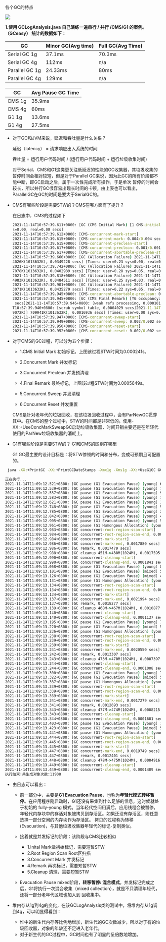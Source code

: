 各个GC的特点

 ![](http://jiafa-bucket.oss-cn-shenzhen.aliyuncs.com/img/1636883904286.png)

**1.使用 GCLogAnalysis.java 自己演练一遍串行 / 并行 /CMS/G1 的案例。（GCeasy） 统计的数据如下：**

| GC             | Minor GC(Avg time) | Full GC(Avg Time) |
| -------------- | ------------------ | ----------------- |
| Serial GC 1g   | 37.1ms             | 70.3ms            |
| Serial GC 4g   | 112ms              | n/a               |
| Parallel GC 1g | 24.33ms            | 80ms              |
| Parallel GC 4g | 129ms              | n/a               |

| GC     | Avg Pause GC Time |
| ------ | ----------------- |
| CMS 1g | 35.9ms            |
| CMS 4g | 60ms              |
| G1 1g  | 13.6ms            |
| G1 4g  | 27.5ms            |

- 对于GC和JVM来说，延迟和吞吐量是什么关系？

   延迟（latency） = 请求响应出入系统的时间 

  吞吐量 = 运行用户代码时间 / (运行用户代码时间 + 运行垃圾收集时间)

  对于Serial、CMS和G1这类更关注低延迟的性能的GC收集器，其垃圾收集的暂停时间会相对较短，但是对于Parallel GC来说，因为此GC的所有阶段都不能中断，即GC启动之后，属于⼀次性完成所有操作，于是单次 暂停的时间会较长，所以并⾏GC很容易出现⻓时间的卡顿。由上表也可以看出，ParallelGC在GC的时间是要大于SerialGC的。



- CMS有哪些阶段是需要STW的？CMS在哪方面有了提升？

  在日志中，CMS的过程如下

  ```cmd
  2021-11-14T10:57:39.611+0800: [GC (CMS Initial Mark) [1 CMS-initial-mark: 361482K(699072K)] 396714K(1013632K), 0.0002421 secs] [Times: user=0.00 sy
  s=0.00, real=0.00 secs]
  2021-11-14T10:57:39.612+0800: [CMS-concurrent-mark-start]
  2021-11-14T10:57:39.615+0800: [CMS-concurrent-mark: 0.004/0.004 secs] [Times: user=0.00 sys=0.00, real=0.00 secs]
  2021-11-14T10:57:39.615+0800: [CMS-concurrent-preclean-start]
  2021-11-14T10:57:39.617+0800: [CMS-concurrent-preclean: 0.001/0.001 secs] [Times: user=0.00 sys=0.00, real=0.00 secs]
  2021-11-14T10:57:39.617+0800: [CMS-concurrent-abortable-preclean-start]
  2021-11-14T10:57:39.660+0800: [GC (Allocation Failure) 2021-11-14T10:57:39.660+0800: [ParNew: 314560K->34942K(314560K), 0.0346569 secs] 676042K->47
  4026K(1013632K), 0.0349228 secs] [Times: user=0.23 sys=0.00, real=0.03 secs]
  2021-11-14T10:57:39.742+0800: [GC (Allocation Failure) 2021-11-14T10:57:39.742+0800: [ParNew: 314558K->34943K(314560K), 0.0399257 secs] 753642K->54
  7078K(1013632K), 0.0402989 secs] [Times: user=0.28 sys=0.05, real=0.04 secs]
  2021-11-14T10:57:39.818+0800: [GC (Allocation Failure) 2021-11-14T10:57:39.818+0800: [ParNew: 314559K->34943K(314560K), 0.0481968 secs] 826694K->62
  4983K(1013632K), 0.0484511 secs] [Times: user=0.25 sys=0.03, real=0.05 secs]
  2021-11-14T10:57:39.901+0800: [GC (Allocation Failure) 2021-11-14T10:57:39.901+0800: [ParNew: 314222K->34943K(314560K), 0.0433877 secs] 904263K->70
  3071K(1013632K), 0.0435279 secs] [Times: user=0.22 sys=0.05, real=0.04 secs]
  2021-11-14T10:57:39.945+0800: [CMS-concurrent-abortable-preclean: 0.006/0.328 secs] [Times: user=1.17 sys=0.13, real=0.33 secs]
  2021-11-14T10:57:39.945+0800: [GC (CMS Final Remark) [YG occupancy: 41813 K (314560 K)]2021-11-14T10:57:39.945+0800: [Rescan (parallel) , 0.0005649
   secs]2021-11-14T10:57:39.946+0800: [weak refs processing, 0.0001016 secs]2021-11-14T10:57:39.946+0800: [class unloading, 0.0002621 secs]2021-11-14
  T10:57:39.946+0800: [scrub symbol table, 0.0004029 secs]2021-11-14T10:57:39.947+0800: [scrub string table, 0.0001146 secs][1 CMS-remark: 668128K(69
  9072K)] 709941K(1013632K), 0.0016936 secs] [Times: user=0.00 sys=0.00, real=0.00 secs]
  2021-11-14T10:57:39.947+0800: [CMS-concurrent-sweep-start]
  2021-11-14T10:57:39.949+0800: [CMS-concurrent-sweep: 0.002/0.002 secs] [Times: user=0.00 sys=0.00, real=0.00 secs]
  2021-11-14T10:57:39.950+0800: [CMS-concurrent-reset-start]
  2021-11-14T10:57:39.952+0800: [CMS-concurrent-reset: 0.002/0.002 secs] [Times: user=0.03 sys=0.00, real=0.00 secs]
  ```

- 对于CMS的GC过程，可以分为五个步骤：
  - 1.CMS Initial Mark 初始标记，上图该过程STW时间为0.000241s。
  - 2.Concurrent Mark 并发标记
  - 3.Concurrent Preclean 并发预清理

  - 4.Final Remark 最终标记，上图该过程STW时间为0.0005649s。
  - 5.Concurrent Sweep 并发清理
  - 6.Concurrent Reset 并发重置

  CMS是针对老年代的垃圾回收，在该垃圾回收过程中，会有ParNewGC贯穿其中。在CMS的整个过程中，STW的时间都是非常低的。使用-XX:+UseConcMarkSweapGC启动垃圾收集器，时间开销主要还是在年轻代使用的ParNew垃圾收集器的消耗上。

- G1有哪些阶段是需要STW的？ G1和CMS的区别在哪里

  G1 GC最主要的设计⽬标是：将STW停顿的时间和分布，变成可预期且可配置的。 

```cmd
 java -XX:+PrintGC -XX:+PrintGCDateStamps -Xmx1g -Xms1g -XX:+UseG1GC GCLogAnalysis
 
正在执行...
2021-11-14T11:09:12.521+0800: [GC pause (G1 Evacuation Pause) (young) 63M->21M(1024M), 0.0059665 secs]
2021-11-14T11:09:12.539+0800: [GC pause (G1 Evacuation Pause) (young) 79M->41M(1024M), 0.0055642 secs]
2021-11-14T11:09:12.557+0800: [GC pause (G1 Evacuation Pause) (young) 97M->60M(1024M), 0.0056040 secs]
2021-11-14T11:09:12.583+0800: [GC pause (G1 Evacuation Pause) (young) 135M->81M(1024M), 0.0073159 secs]
2021-11-14T11:09:12.621+0800: [GC pause (G1 Evacuation Pause) (young) 199M->124M(1024M), 0.0114084 secs]
2021-11-14T11:09:12.748+0800: [GC pause (G1 Evacuation Pause) (young) 531M->244M(1024M), 0.0223546 secs]
2021-11-14T11:09:12.785+0800: [GC pause (G1 Evacuation Pause) (young) 341M->268M(1024M), 0.0143063 secs]
2021-11-14T11:09:12.842+0800: [GC pause (G1 Evacuation Pause) (young) 463M->315M(1024M), 0.0136896 secs]
2021-11-14T11:09:12.905+0800: [GC pause (G1 Evacuation Pause) (young) 572M->377M(1024M), 0.0192908 secs]
2021-11-14T11:09:12.961+0800: [GC pause (G1 Humongous Allocation) (young) (initial-mark) 600M->434M(1024M), 0.0215620 secs]
2021-11-14T11:09:12.983+0800: [GC concurrent-root-region-scan-start]
2021-11-14T11:09:12.984+0800: [GC concurrent-root-region-scan-end, 0.0004783 secs]
2021-11-14T11:09:12.984+0800: [GC concurrent-mark-start]
2021-11-14T11:09:12.986+0800: [GC concurrent-mark-end, 0.0017880 secs]
2021-11-14T11:09:12.986+0800: [GC remark, 0.0017479 secs]
2021-11-14T11:09:12.988+0800: [GC cleanup 451M->438M(1024M), 0.0017595 secs]
2021-11-14T11:09:12.990+0800: [GC concurrent-cleanup-start]
2021-11-14T11:09:12.990+0800: [GC concurrent-cleanup-end, 0.0001841 secs]
2021-11-14T11:09:13.068+0800: [GC pause (G1 Evacuation Pause) (young) 804M->515M(1024M), 0.0305523 secs]
2021-11-14T11:09:13.101+0800: [GC pause (G1 Evacuation Pause) (mixed) 527M->432M(1024M), 0.0134596 secs]
2021-11-14T11:09:13.126+0800: [GC pause (G1 Evacuation Pause) (mixed) 494M->445M(1024M), 0.0049497 secs]
2021-11-14T11:09:13.131+0800: [GC pause (G1 Humongous Allocation) (young) (initial-mark) 446M->446M(1024M), 0.0022533 secs]
2021-11-14T11:09:13.134+0800: [GC concurrent-root-region-scan-start]
2021-11-14T11:09:13.134+0800: [GC concurrent-root-region-scan-end, 0.0005936 secs]
2021-11-14T11:09:13.134+0800: [GC concurrent-mark-start]
2021-11-14T11:09:13.137+0800: [GC concurrent-mark-end, 0.0021994 secs]
2021-11-14T11:09:13.137+0800: [GC remark, 0.0018277 secs]
2021-11-14T11:09:13.139+0800: [GC cleanup 468M->467M(1024M), 0.0010877 secs]
2021-11-14T11:09:13.140+0800: [GC concurrent-cleanup-start]
2021-11-14T11:09:13.140+0800: [GC concurrent-cleanup-end, 0.0001137 secs]
2021-11-14T11:09:13.195+0800: [GC pause (G1 Evacuation Pause) (young) 779M->523M(1024M), 0.0215235 secs]
2021-11-14T11:09:13.220+0800: [GC pause (G1 Evacuation Pause) (mixed) 540M->459M(1024M), 0.0147644 secs]
2021-11-14T11:09:13.236+0800: [GC pause (G1 Humongous Allocation) (young) (initial-mark) 463M->458M(1024M), 0.0024991 secs]
2021-11-14T11:09:13.238+0800: [GC concurrent-root-region-scan-start]
2021-11-14T11:09:13.239+0800: [GC concurrent-root-region-scan-end, 0.0004475 secs]
2021-11-14T11:09:13.239+0800: [GC concurrent-mark-start]
2021-11-14T11:09:13.241+0800: [GC concurrent-mark-end, 0.0020550 secs]
2021-11-14T11:09:13.242+0800: [GC remark, 0.0013307 secs]
2021-11-14T11:09:13.243+0800: [GC cleanup 473M->470M(1024M), 0.0007397 secs]
2021-11-14T11:09:13.244+0800: [GC concurrent-cleanup-start]
2021-11-14T11:09:13.244+0800: [GC concurrent-cleanup-end, 0.0001008 secs]
2021-11-14T11:09:13.300+0800: [GC pause (G1 Evacuation Pause) (young) 791M->525M(1024M), 0.0173848 secs]
2021-11-14T11:09:13.322+0800: [GC pause (G1 Evacuation Pause) (mixed) 548M->465M(1024M), 0.0146080 secs]
2021-11-14T11:09:13.337+0800: [GC pause (G1 Humongous Allocation) (young) (initial-mark) 465M->465M(1024M), 0.0021463 secs]
2021-11-14T11:09:13.339+0800: [GC concurrent-root-region-scan-start]
2021-11-14T11:09:13.339+0800: [GC concurrent-root-region-scan-end, 0.0002909 secs]
2021-11-14T11:09:13.339+0800: [GC concurrent-mark-start]
2021-11-14T11:09:13.341+0800: [GC concurrent-mark-end, 0.0017279 secs]
2021-11-14T11:09:13.341+0800: [GC remark, 0.0012693 secs]
2021-11-14T11:09:13.343+0800: [GC cleanup 477M->474M(1024M), 0.0008215 secs]
2021-11-14T11:09:13.343+0800: [GC concurrent-cleanup-start]
2021-11-14T11:09:13.344+0800: [GC concurrent-cleanup-end, 0.0001601 secs]
2021-11-14T11:09:13.403+0800: [GC pause (G1 Evacuation Pause) (young) 749M->522M(1024M), 0.0143666 secs]
2021-11-14T11:09:13.423+0800: [GC pause (G1 Evacuation Pause) (mixed) 549M->460M(1024M), 0.0165588 secs]
2021-11-14T11:09:13.441+0800: [GC pause (G1 Humongous Allocation) (young) (initial-mark) 463M->461M(1024M), 0.0035567 secs]
2021-11-14T11:09:13.444+0800: [GC concurrent-root-region-scan-start]
2021-11-14T11:09:13.445+0800: [GC concurrent-root-region-scan-end, 0.0003204 secs]
2021-11-14T11:09:13.445+0800: [GC concurrent-mark-start]
2021-11-14T11:09:13.447+0800: [GC concurrent-mark-end, 0.0019749 secs]
2021-11-14T11:09:13.447+0800: [GC remark, 0.0012401 secs]
2021-11-14T11:09:13.448+0800: [GC cleanup 478M->475M(1024M), 0.0004916 secs]
2021-11-14T11:09:13.449+0800: [GC concurrent-cleanup-start]
2021-11-14T11:09:13.449+0800: [GC concurrent-cleanup-end, 0.0001409 secs]
执行结束!共生成对象次数:11908
```

- 由日志可以看出：
  - 前一部分中，主要是**G1 Evacuation Pause**，也称为**年轻代模式转移暂停**。在应⽤程序刚启动时，G1还没有采集到什么⾜够的信息，这时候就处于初始的 fully-young 模式。当年轻代空间⽤满后，应⽤线程会被暂停，年轻代内存块中的存活对象被拷⻉到存活区。如果还没有存活区，则任意选择⼀部分空闲的内存块作为存活区。 拷⻉的过程称为转移(Evacuation)，与其他垃圾收集器年轻代的标记-复制类似。

  - 接着就是并发标记的阶段：该阶段与CMS比较相似
    - 1.Inital Mark做初始标记，需要短暂STW
    - 2.Root Region Scan Root区扫描 
    - 3.Concurrent Mark 并发标记
    - 4.Remark 再次标记，需要短暂STW
    - 5.Cleanup 清理，需要短暂STW
  - Evacuation Pause mixed阶段，**转移暂停: 混合模式**。并发标记完成之后，G1将执⾏⼀次混合收集（mixed collection），就是不只清理年轻代，还将⼀部分⽼年代区域也加⼊到 回收集中。

- 堆内存从1g到4g的变化，在该GCLogAnalysis类的测试中，将堆内存从1g调到4g，可以明显得看到：
  - 堆中的新生代内存等比例地增加，新生代的GC次数减少，所以对于有的垃圾回收器，对象的年龄还不足进入老年代。
  - 对于新生代的GC过程中，GC时间也有了明显的呈倍数地增加。

